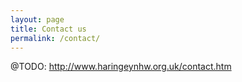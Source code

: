 ```yaml
---
layout: page
title: Contact us
permalink: /contact/
---
```


@TODO: http://www.haringeynhw.org.uk/contact.htm

